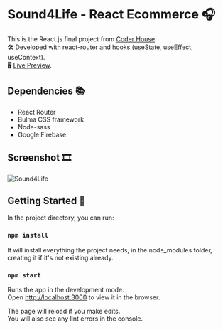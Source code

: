 # Sound4Life - React Ecommerce 🎧
This is the React.js final project from [Coder House](https://coderhouse.com).\
🛠 Developed with react-router and hooks (useState, useEffect, useContext).\
🖥 [Live Preview](https://sound4life.vercel.app/).

## Dependencies 📚
* React Router
* Bulma CSS framework 
* Node-sass
* Google Firebase

## Screenshot 🎞
![Sound4Life](https://sebaferrari.com.ar/sound4life/sound4life2.gif)

## Getting Started 🚀

In the project directory, you can run:
### `npm install`

It will install everything the project needs, in the node_modules folder, creating it if it's not existing already.
### `npm start`

Runs the app in the development mode.\
Open [http://localhost:3000](http://localhost:3000) to view it in the browser.

The page will reload if you make edits.\
You will also see any lint errors in the console.
